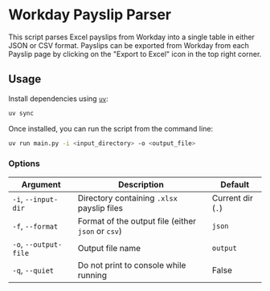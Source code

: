 # Workday Payslip Parser

This script parses Excel payslips from Workday into a single table in either
JSON or CSV format. Payslips can be exported from Workday from each Payslip
page by clicking on the "Export to Excel" icon in the top right corner.

## Usage

Install dependencies using [`uv`](https://github.com/astral-sh/uv):

```bash
uv sync
```

Once installed, you can run the script from the command line:

```bash
uv run main.py -i <input_directory> -o <output_file>
```

### Options

| Argument               | Description                                               | Default           |
|------------------------|-----------------------------------------------------------|-------------------|
| `-i`, `--input-dir`    | Directory containing `.xlsx` payslip files                | Current dir (`.`) |
| `-f`, `--format`       | Format of the output file (either `json` or `csv`)        | `json`            |
| `-o`, `--output-file`  | Output file name                                          | `output`          |
| `-q`, `--quiet`        | Do not print to console while running                     | False             |
